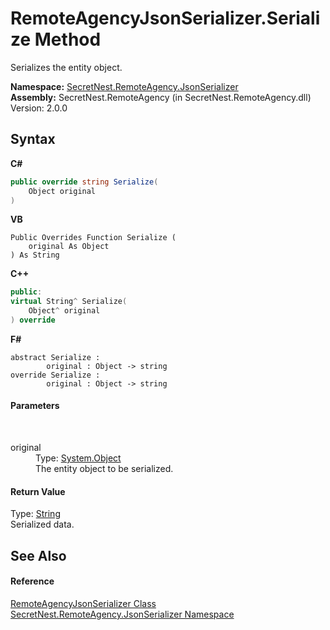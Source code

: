# RemoteAgencyJsonSerializer.Serialize Method 
 

Serializes the entity object.

**Namespace:**&nbsp;<a href="N_SecretNest_RemoteAgency_JsonSerializer">SecretNest.RemoteAgency.JsonSerializer</a><br />**Assembly:**&nbsp;SecretNest.RemoteAgency (in SecretNest.RemoteAgency.dll) Version: 2.0.0

## Syntax

**C#**<br />
``` C#
public override string Serialize(
	Object original
)
```

**VB**<br />
``` VB
Public Overrides Function Serialize ( 
	original As Object
) As String
```

**C++**<br />
``` C++
public:
virtual String^ Serialize(
	Object^ original
) override
```

**F#**<br />
``` F#
abstract Serialize : 
        original : Object -> string 
override Serialize : 
        original : Object -> string 
```


#### Parameters
&nbsp;<dl><dt>original</dt><dd>Type: <a href="https://docs.microsoft.com/dotnet/api/system.object" target="_blank">System.Object</a><br />The entity object to be serialized.</dd></dl>

#### Return Value
Type: <a href="https://docs.microsoft.com/dotnet/api/system.string" target="_blank">String</a><br />Serialized data.

## See Also


#### Reference
<a href="T_SecretNest_RemoteAgency_JsonSerializer_RemoteAgencyJsonSerializer">RemoteAgencyJsonSerializer Class</a><br /><a href="N_SecretNest_RemoteAgency_JsonSerializer">SecretNest.RemoteAgency.JsonSerializer Namespace</a><br />